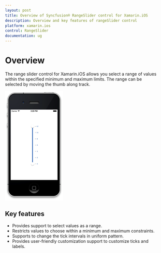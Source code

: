 ```yaml
---
layout: post
title: Overview of Syncfusion® RangeSlider control for Xamarin.iOS
description: Overview and key features of rangeSlider control
platform: xamarin.ios
control: RangeSlider
documentation: ug
---
```

# Overview

The range slider control for Xamarin.iOS allows you select a range of values within the specified minimum and maximum limits. The range can be selected by moving the thumb along track.

![](images/Overview.png)

## Key features

* Provides support to select values as a range.
 
* Restricts values to choose within a minimum and maximum constraints.
 
* Supports to change the tick intervals in uniform pattern.
 
* Provides user-friendly customization support to customize ticks and labels.